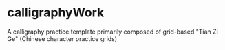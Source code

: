 # calligraphyWork
A calligraphy practice template primarily composed of grid-based "Tian Zi Ge" (Chinese character practice grids)
